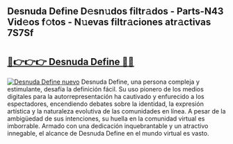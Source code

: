 ## Desnuda Define D𝚎sn𝚞dos filtr𝚊dos - Parts-N43 Vid𝚎os f𝚘tos - N𝚞evas filtr𝚊ciones atr𝚊ctivas 7S7Sf

# <h2><a href="http://mb6vfnd.tromn.icu/?c=Desnuda+Define">🔗👉👉👉 Desnuda Define 🔗🔗</a></h2>

[![Desnuda Define nuevo](https://i.imgur.com/pEAQMta.gif)](http://mb6vfnd.tromn.icu/?c=Desnuda+Define)
Desnuda Define, una persona compleja y estimulante, desafía la definición fácil. Su uso pionero de los medios digitales para la autorrepresentación ha cautivado y enfurecido a los espectadores, encendiendo debates sobre la identidad, la expresión artística y la naturaleza evolutiva de las comunidades en línea. A pesar de la ambigüedad de sus intenciones, su huella en la comunidad virtual es imborrable. Armado con una dedicación inquebrantable y un atractivo innegable, el alcance de Desnuda Define en el mundo virtual es vasto.
